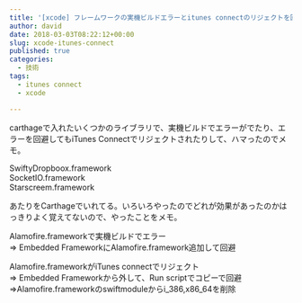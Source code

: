 ```yaml
---
title: '[xcode] フレームワークの実機ビルドエラーとitunes connectのリジェクトを回避したときのメモ'
author: david
date: 2018-03-03T08:22:12+00:00
slug: xcode-itunes-connect
published: true
categories:
  - 技術
tags:
  - itunes connect
  - xcode

---
```

carthageで入れたいくつかのライブラリで、実機ビルドでエラーがでたり、エラーを回避してもiTunes Connectでリジェクトされたりして、ハマったのでメモ。

SwiftyDropboox.framework  
SocketIO.framework  
Starscreem.framework

あたりをCarthageでいれてる。いろいろやったのでどれが効果があったのかはっきりよく覚えてないので、やったことをメモ。

Alamofire.frameworkで実機ビルドでエラー  
=> Embedded FrameworkにAlamofire.framework追加して回避

Alamofire.frameworkがiTunes connectでリジェクト  
=> Embedded Frameworkから外して、Run scriptでコピーで回避  
=>Alamofire.frameworkのswiftmoduleからi\_386,x86\_64を削除